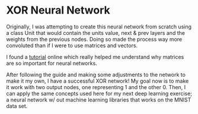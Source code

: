 # XOR Neural Network

Originally, I was attempting to create this neural network from scratch using a
class Unit that would contain the units value, next & prev layers and the
weights from the previous nodes. Doing so made the process way more convoluted
than if I were to use matrices and vectors.

I found a [tutorial](https://maviccprp.github.io/a-neural-network-from-scratch-in-just-a-few-lines-of-python-code/)
online which really helped me understand why matrices are so important for 
neural networks.

After following the guide and making some adjustments to the network to make it
my own, I have a successful XOR network! My goal now is to make it work with two
output nodes, one representing 1 and the other 0. Then, I can apply the same
concepts used here for my next deep learning exercise; a neural network w/ out 
machine learning libraries that works on the MNIST data set.

